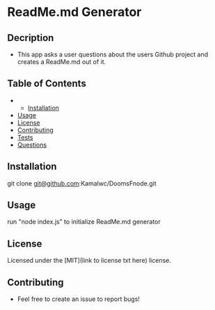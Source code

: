 # ReadMe.md Generator

## Decription 
* This app asks a user questions about the users Github project and creates a ReadMe.md out of it. 

## Table of Contents 
* * [Installation](#installation)
* [Usage](#usage)
* [License](#license)
* [Contributing](#contributing)
* [Tests](#tests)
* [Questions](#questions)
        
    
## Installation
git clone git@github.com:Kamalwc/DoomsFnode.git

## Usage
run "node index.js" to initialize ReadMe.md generator

## License
Licensed under the [MIT](link to license txt here) license.

## Contributing
* Feel free to create an issue to report bugs!

    